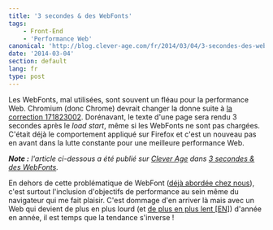 ```yaml
---
title: '3 secondes & des WebFonts'
tags:
    - Front-End
    - 'Performance Web'
canonical: 'http://blog.clever-age.com/fr/2014/03/04/3-secondes-des-webfonts/'
date: '2014-03-04'
section: default
lang: fr
type: post
---
```


Les WebFonts, mal utilisées, sont souvent un fléau pour la performance Web. Chromium (donc Chrome) devrait changer la donne suite à <a href="https://codereview.chromium.org/171823002">la correction 171823002</a>. Dorénavant, le texte d'une page sera rendu 3 secondes après le <em>load start</em>, même si les WebFonts ne sont pas chargées. C'était déjà le comportement appliqué sur Firefox et c'est un nouveau pas en avant dans la lutte constante pour une meilleure performance Web.

<!-- more -->

<em class="canonical">**Note&nbsp;:** l'article ci-dessous a été publié sur [Clever Age](http://www.clever-age.com/fr/) dans [3 secondes & des WebFonts](http://blog.clever-age.com/fr/2014/03/04/3-secondes-des-webfonts/).</em>

En dehors de cette problématique de WebFont (<a title="Optimiser le rendu de @font-face : tout un programme !" href="//blog.clever-age.com/fr/2012/08/29/optimiser-le-rendu-de-font-face/">déjà abordée chez nous</a>), c'est surtout l'inclusion d'objectifs de performance au sein même du navigateur qui me fait plaisir. C'est dommage d'en arriver là mais avec un Web qui devient de plus en plus lourd (et <a href="//www.webperformancetoday.com/2014/02/25/the-great-web-slowdown-infographic/">de plus en plus lent [EN]</a>) d'année en année, il est temps que la tendance s'inverse !

